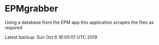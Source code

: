 # EPMgrabber
Using a database from the EPM app this application scrapes the files as required


Latest backup: Sun Oct 6 16:05:01 UTC 2019
